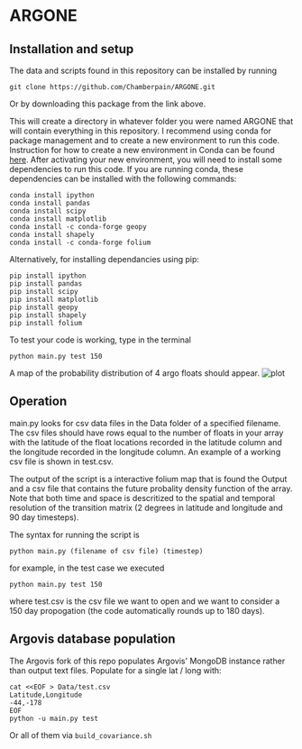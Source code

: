 # ARGONE

## Installation and setup
The data and scripts found in this repository can be installed by running
```
git clone https://github.com/Chamberpain/ARGONE.git
```
Or by downloading this package from the link above. 

This will create a directory in whatever folder you were named ARGONE that will contain everything in this repository. I recommend using conda for package management and to create a new environment to run this code. Instruction for how to create a new environment in Conda can be found [here](https://conda.io/projects/conda/en/latest/user-guide/tasks/manage-environments.html#creating-an-environment-with-commands). After activating your new environment, you will need to install some dependencies to run this code. If you are running conda, these dependencies can be installed with the following commands: 
```
conda install ipython 
conda install pandas
conda install scipy   
conda install matplotlib
conda install -c conda-forge geopy
conda install shapely
conda install -c conda-forge folium
```
Alternatively, for installing dependancies using pip:
```
pip install ipython 
pip install pandas
pip install scipy   
pip install matplotlib
pip install geopy
pip install shapely
pip install folium
```
To test your code is working, type in the terminal 
```
python main.py test 150
```
A map of the probability distribution of 4 argo floats should appear. 
![plot](./test_screenshot.png)
## Operation
main.py looks for csv data files in the Data folder of a specified filename. The csv files should have rows equal to the number of floats in your array with the latitude of the float locations recorded in the latitude column and the longitude recorded in the longitude column. An example of a working csv file is shown in test.csv.

The output of the script is a interactive folium map that is found the Output and a csv file that contains the future probality density function of the array. Note that both time and space is descritized to the spatial and temporal resolution of the transition matrix (2 degrees in latitude and longitude and 90 day timesteps). 

The syntax for running the script is 
```
python main.py (filename of csv file) (timestep)
```
for example, in the test case we executed
```
python main.py test 150
``` 
where test.csv is the csv file we want to open and we want to consider a 150 day propogation (the code automatically rounds up to 180 days).

## Argovis database population

The Argovis fork of this repo populates Argovis' MongoDB instance rather than output text files. Populate for a single lat / long with:

```
cat <<EOF > Data/test.csv
Latitude,Longitude
-44,-178
EOF
python -u main.py test
```

Or all of them via `build_covariance.sh`